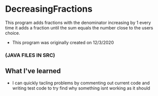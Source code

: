# DecreasingFractions

This program adds fractions with the denominator increasing by 1 every time it adds a fraction until the sum equals the number close to the users choice.
* This program was originally created on 12/3/2020

### (JAVA FILES IN SRC)

## What I've learned
* I can quickly tacling problems by commenting out current code and writing test code to try find why something isnt working as it should
